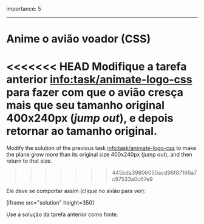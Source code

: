 importance: 5

---

# Anime o avião voador (CSS)

<<<<<<< HEAD
Modifique a tarefa anterior <info:task/animate-logo-css> para fazer com que o avião cresça mais que seu tamanho original 400x240px (*jump out*), e depois retornar ao tamanho original.
=======
Modify the solution of the previous task <info:task/animate-logo-css> to make the plane grow more than its original size 400x240px (jump out), and then return to that size.
>>>>>>> 445bda39806050acd96f87166a7c97533a0c67e9

Ele deve se comportar assim (clique no avião para ver):

[iframe src="solution" height=350]

Use a solução da tarefa anterior como fonte.
